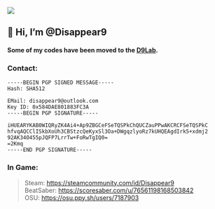 ![](https://github-profile-summary-cards.vercel.app/api/cards/profile-details?username=Disappear9&theme=monokai)
##  👋 Hi, I’m @Disappear9  

#### Some of my codes have been moved to the [D9Lab](https://github.com/D9Lab).

### Contact:  

    -----BEGIN PGP SIGNED MESSAGE-----
    Hash: SHA512
    
    EMail: disappear9@outlook.com
    Key ID: 0x584DAE801883FC3A
    -----BEGIN PGP SIGNATURE-----
    
    iHUEARYKAB0WIQRyZK4Ai4+Ap9ZBGCeFSeTQSPkChQUCZauPPwAKCRCFSeTQSPkC
    hfvqAQCClISkbXoUh3CBStzcQeKyxSl3Oa+DWgqzlyoRz7kUHQEAgdIrk5+xdmj2
    92AK34O455pJQFP7LrrTw+FoRwTgIQ0=
    =2Kmq
    -----END PGP SIGNATURE-----
    


### In Game:
> Steam: https://steamcommunity.com/id/Disappear9  
> BeatSaber: https://scoresaber.com/u/76561198168503842  
> OSU: https://osu.ppy.sh/users/7187903  
